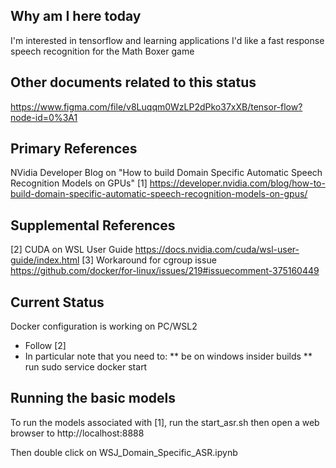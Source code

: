## Why am I here today
I'm interested in tensorflow and learning applications
I'd like a fast response speech recognition for the Math Boxer game

## Other documents related to this status
https://www.figma.com/file/v8Luqqm0WzLP2dPko37xXB/tensor-flow?node-id=0%3A1


## Primary References
NVidia Developer Blog on "How to build Domain Specific Automatic Speech Recognition Models on GPUs"
[1] https://developer.nvidia.com/blog/how-to-build-domain-specific-automatic-speech-recognition-models-on-gpus/

## Supplemental References
[2] CUDA on WSL User Guide
https://docs.nvidia.com/cuda/wsl-user-guide/index.html
[3] Workaround for cgroup issue
https://github.com/docker/for-linux/issues/219#issuecomment-375160449

## Current Status
Docker configuration is working on PC/WSL2
* Follow [2]
 * In particular note that you need to:
 ** be on windows insider builds
 ** run sudo service docker start


## Running the basic models
To run the models associated with [1], run the start_asr.sh then open a web browser to http://localhost:8888

Then double click on WSJ_Domain_Specific_ASR.ipynb


